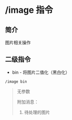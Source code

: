 # /image 指令

## 简介

图片相关操作

## 二级指令

* bin  - 将图片二值化（黑白化）

```
/image bin
```

> 无参数
>
> 附加消息：
>
> 1. 待处理的图片




